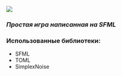 ![](https://tokei.rs/b1/github/MonkeyProd/SuperCold)

### _Простая игра написанная на SFML_

### Использованные библиотеки:

-   SFML
-   TOML
-   SimplexNoise
